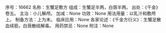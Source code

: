 序号：16662
名称：生蟹足敷方
组成：生蟹足半两，白蔹半两。
出处：《千金》卷五。
主治：小儿解颅。
加减：None
功效：None
用法用量：以乳汁和敷颅上。
制备方法：上为末。
临床应用：None
各家论述：《千金方衍义》：生蟹足散血续筋，白蔹散结解毒。
用药禁忌：None
附注：None
